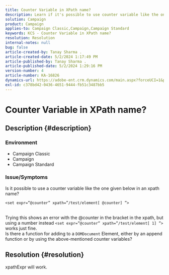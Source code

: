 ```yaml
---
title: Counter Variable in XPath name?
description: Learn if it's possible to use counter variable like the one in an xpath name.
solution: Campaign
product: Campaign
applies-to: Campaign Classic,Campaign,Campaign Standard
keywords: KCS - Counter Variable in XPath name?
resolution: Resolution
internal-notes: null
bug: false
article-created-by: Tanay Sharma .
article-created-date: 5/2/2024 1:17:49 PM
article-published-by: Tanay Sharma .
article-published-date: 5/2/2024 1:29:16 PM
version-number: 4
article-number: KA-16826
dynamics-url: https://adobe-ent.crm.dynamics.com/main.aspx?forceUCI=1&pagetype=entityrecord&etn=knowledgearticle&id=2fc2f359-8608-ef11-9f8a-6045bd026dc7
exl-id: c378bd42-0436-4651-9444-fb51c3487bb5
---
```

# Counter Variable in XPath name?

## Description {#description}


### Environment

- Campaign Classic
- Campaign
- Campaign Standard


### Issue/Symptoms

Is it possible to use a counter variable like the one given below in an xpath name?


```
<set expr=”@counter” xpath=”/test/element[ @counter] ”>
```

<br>Trying this shows an error with the @counter in the bracket in the xpath, but using a number instead `<set expr=”@counter” xpath=”/test/element[ 1] ”>` works just fine.<br>Is there a function for adding to a `DOMDocument` Element, either by an append function or by using the above-mentioned counter variables?

## Resolution {#resolution}


xpathExpr will work.
